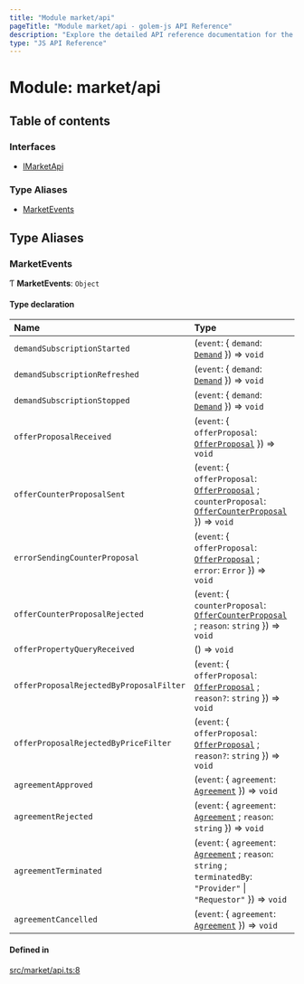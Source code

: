 ```yaml
---
title: "Module market/api"
pageTitle: "Module market/api - golem-js API Reference"
description: "Explore the detailed API reference documentation for the Module market/api within the golem-js SDK for the Golem Network."
type: "JS API Reference"
---
```

# Module: market/api

## Table of contents

### Interfaces

- [IMarketApi](../interfaces/market_api.IMarketApi)

### Type Aliases

- [MarketEvents](market_api#marketevents)

## Type Aliases

### MarketEvents

Ƭ **MarketEvents**: `Object`

#### Type declaration

| Name | Type | Description |
| :------ | :------ | :------ |
| `demandSubscriptionStarted` | (`event`: \{ `demand`: [`Demand`](../classes/market_demand_demand.Demand)  }) => `void` | - |
| `demandSubscriptionRefreshed` | (`event`: \{ `demand`: [`Demand`](../classes/market_demand_demand.Demand)  }) => `void` | - |
| `demandSubscriptionStopped` | (`event`: \{ `demand`: [`Demand`](../classes/market_demand_demand.Demand)  }) => `void` | - |
| `offerProposalReceived` | (`event`: \{ `offerProposal`: [`OfferProposal`](../classes/market_proposal_offer_proposal.OfferProposal)  }) => `void` | - |
| `offerCounterProposalSent` | (`event`: \{ `offerProposal`: [`OfferProposal`](../classes/market_proposal_offer_proposal.OfferProposal) ; `counterProposal`: [`OfferCounterProposal`](../classes/market_proposal_offer_counter_proposal.OfferCounterProposal)  }) => `void` | - |
| `errorSendingCounterProposal` | (`event`: \{ `offerProposal`: [`OfferProposal`](../classes/market_proposal_offer_proposal.OfferProposal) ; `error`: `Error`  }) => `void` | - |
| `offerCounterProposalRejected` | (`event`: \{ `counterProposal`: [`OfferCounterProposal`](../classes/market_proposal_offer_counter_proposal.OfferCounterProposal) ; `reason`: `string`  }) => `void` | - |
| `offerPropertyQueryReceived` | () => `void` | - |
| `offerProposalRejectedByProposalFilter` | (`event`: \{ `offerProposal`: [`OfferProposal`](../classes/market_proposal_offer_proposal.OfferProposal) ; `reason?`: `string`  }) => `void` | - |
| `offerProposalRejectedByPriceFilter` | (`event`: \{ `offerProposal`: [`OfferProposal`](../classes/market_proposal_offer_proposal.OfferProposal) ; `reason?`: `string`  }) => `void` | - |
| `agreementApproved` | (`event`: \{ `agreement`: [`Agreement`](../classes/market_agreement_agreement.Agreement)  }) => `void` | - |
| `agreementRejected` | (`event`: \{ `agreement`: [`Agreement`](../classes/market_agreement_agreement.Agreement) ; `reason`: `string`  }) => `void` | - |
| `agreementTerminated` | (`event`: \{ `agreement`: [`Agreement`](../classes/market_agreement_agreement.Agreement) ; `reason`: `string` ; `terminatedBy`: ``"Provider"`` \| ``"Requestor"``  }) => `void` | - |
| `agreementCancelled` | (`event`: \{ `agreement`: [`Agreement`](../classes/market_agreement_agreement.Agreement)  }) => `void` | - |

#### Defined in

[src/market/api.ts:8](https://github.com/golemfactory/golem-js/blob/ed1cf1df/src/market/api.ts#L8)

